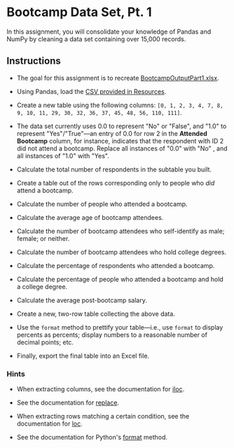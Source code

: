 # Bootcamp Data Set, Pt. 1

In this assignment, you will consolidate your knowledge of Pandas and NumPy by cleaning a data set containing over 15,000 records.

## Instructions

* The goal for this assignment is to recreate [BootcampOutputPart1.xlsx](output/BootcampOutputPart1.xlsx).

* Using Pandas, load the [CSV provided in Resources](Resources/2016-FCC-New-Coders-Survey-Data.csv). 

* Create a new table using the following columns: `[0, 1, 2, 3, 4, 7, 8, 9, 10, 11, 29, 30, 32, 36, 37, 45, 48, 56, 110, 111]`.

* The data set currently uses 0.0 to represent "No" or "False", and "1.0" to represent "Yes"/"True"—an entry of 0.0 for row 2 in the **Attended Bootcamp** column, for instance, indicates that the respondent with ID 2 did not attend a bootcamp. Replace all instances of "0.0" with "No" , and all instances of "1.0" with "Yes".

* Calculate the total number of respondents in the subtable you built.

* Create a table out of the rows corresponding only to people who _did_ attend a bootcamp.

* Calculate the number of people who attended a bootcamp.

* Calculate the average age of bootcamp attendees.

* Calculate the number of bootcamp attendees who self-identify as male; female; or neither.

* Calculate the number of bootcamp attendees who hold college degrees.

* Calculate the percentage of respondents who attended a bootcamp.

* Calculate the percentage of people who attended a bootcamp and hold a college degree.

* Calculate the average post-bootcamp salary.

* Create a new, two-row table collecting the above data.

* Use the `format` method to prettify your table—i.e., use `format` to display percents as percents; display numbers to a reasonable number of decimal points; etc.

* Finally, export the final table into an Excel file.

### Hints

* When extracting columns, see the documentation for [iloc](http://pandas.pydata.org/pandas-docs/version/0.17.0/generated/pandas.DataFrame.iloc.html).

* See the documentation for [replace](http://pandas.pydata.org/pandas-docs/stable/generated/pandas.DataFrame.replace.html).

* When extracting rows matching a certain condition, see the documentation for [loc](http://pandas.pydata.org/pandas-docs/version/0.17.0/generated/pandas.DataFrame.loc.html).

* See the documentation for Python's [format](https://pyformat.info/) method.
